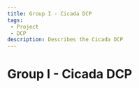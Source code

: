```yaml
---
title: Group I - Cicada DCP
tags: 
 - Project
 - DCP
description: Describes the Cicada DCP
---
```


# Group I - Cicada DCP


